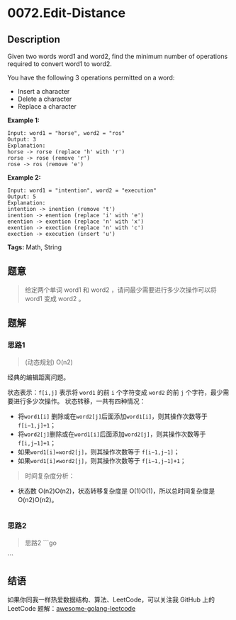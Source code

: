 # 0072.Edit-Distance

## Description

Given two words word1 and word2, find the minimum number of operations required to convert word1 to word2.

You have the following 3 operations permitted on a word:

* Insert a character
* Delete a character
* Replace a character

**Example 1:**

```text
Input: word1 = "horse", word2 = "ros"
Output: 3
Explanation: 
horse -> rorse (replace 'h' with 'r')
rorse -> rose (remove 'r')
rose -> ros (remove 'e')
```

**Example 2:**

```text
Input: word1 = "intention", word2 = "execution"
Output: 5
Explanation: 
intention -> inention (remove 't')
inention -> enention (replace 'i' with 'e')
enention -> exention (replace 'n' with 'x')
exention -> exection (replace 'n' with 'c')
exection -> execution (insert 'u')
```

**Tags:** Math, String

## 题意

> 给定两个单词 word1 和 word2 ，请问最少需要进行多少次操作可以将 word1 变成 word2 。

## 题解

### 思路1

> \(动态规划\) O\(n2\)

经典的编辑距离问题。

状态表示：`f[i,j]` 表示将 `word1` 的前 `i` 个字符变成 `word2` 的前 `j` 个字符，最少需要进行多少次操作。 状态转移，一共有四种情况：

* 将`word1[i]` 删除或在`word2[j]`后面添加`word1[i]`，则其操作次数等于`f[i−1,j]+1`；
* 将`word2[j]`删除或在`word1[i]`后面添加`word2[j]`，则其操作次数等于 `f[i,j−1]+1`；
* 如果`word1[i]=word2[j]`，则其操作次数等于 `f[i−1,j−1]`；
* 如果`word1[i]≠word2[j]`，则其操作次数等于 `f[i−1,j−1]+1`；

> 时间复杂度分析：

* 状态数 O\(n2\)O\(n2\)，状态转移复杂度是 O\(1\)O\(1\)，所以总时间复杂度是 O\(n2\)O\(n2\)。

```go

```

### 思路2

> 思路2 \`\`\`go

\`\`\`

## 结语

如果你同我一样热爱数据结构、算法、LeetCode，可以关注我 GitHub 上的 LeetCode 题解：[awesome-golang-leetcode](https://github.com/kylesliu/awesome-golang-algorithm)

